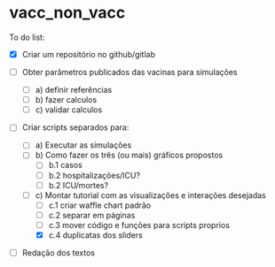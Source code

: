 # vacc_non_vacc

To do list:



- [X] Criar um repositório no github/gitlab

- [ ] Obter parâmetros publicados das vacinas para simulações 
  - [ ] a) definir referências 
  - [ ] b) fazer calculos 
  - [ ] c) validar calculos
- [ ] Criar scripts separados para:
  - [ ] a) Executar as simulações
  - [ ] b) Como fazer os três (ou mais) gráficos propostos
    - [ ] b.1 casos
    - [ ] b.2 hospitalizações/ICU?
    - [ ] b.2 ICU/mortes?
  - [ ] c) Montar tutorial com as visualizações e interações desejadas
    - [ ] c.1 criar waffle chart padrão
    - [ ] c.2 separar em páginas
    - [ ] c.3 mover código e funções para scripts proprios
    - [X] c.4 duplicatas dos sliders
- [ ] Redação dos textos
